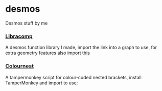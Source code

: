 # desmos
Desmos stuff by me

### [Libracomp](https://www.desmos.com/calculator/8hhrsmissy)
A desmos function library I made, import the link into a graph to use, for extra geometry features also import [this](https://www.desmos.com/geometry/zjzdudyase)

### [Colournest](https://raw.githubusercontent.com/SlyceDF/desmos/main/colournest.js)
A tampermonkey script for colour-coded nested brackets, install TamperMonkey and import to use;
